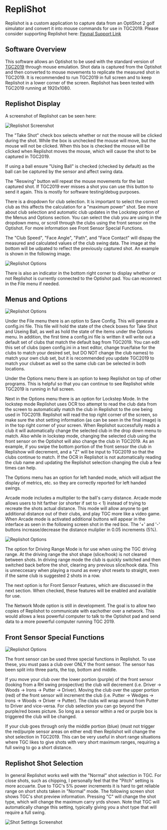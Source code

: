 # RepliShot
Replishot is a custom application to capture data from an OptiShot 2 golf simulator and convert it into mouse commands for use in TGC2019.  Please consider supporting Replishot here: [Paypal Support Link](https://www.paypal.com/donate/?business=2CYDC37QAFDV8&no_recurring=0&item_name=Thank+you+for+your+support+of+Replishot%21&currency_code=USD)

## Software Overview

This software allows an Optishot to be used with the standard version of [TGC2019](https://store.steampowered.com/app/695290/The_Golf_Club_2019_featuring_PGA_TOUR/) through mouse emulation.  Shot data is captured from the Optishot and then converted to mouse movements to replicate the measured shot in TGC2019.  It is recommended to run TGC2019 in full screen and to keep Replishot in a lower corner of the screen.  Replishot has been tested with TGC2019 running at 1920x1080.

## Replishot Display

A screenshot of Replishot can be seen here:

![Replishot Screenshot](https://github.com/zaren171/RepliShot/blob/master/Replishot_image.PNG)

The "Take Shot" check box selects whether or not the mouse will be clicked during the shot.  While the box is unchecked the mouse will move, but the mouse will not be clicked.  When this box is checked the mouse will be clicked when Replishot moves the mouse, which will cause the shot to be captured in TGC2019.  

If using a ball ensure "Using Ball" is checked (checked by default) as the ball can be captured by the sensor and affect swing data.

The "Reswing" button will repeat the mouse movements for the last captured shot.  If TGC2019 ever misses a shot you can use this button to send it again.  This is mostly for software testing/debug purposes.

There is a dropdown for club selection.  It is important to select the correct club as this affects the calculation for a "maximum power" shot.  See more about club selection and automatic club updates in the Lockstep portion of the Menus and Options section.  You can select the club you are using in the dropdown menu, or scroll through the clubs using the front sensor on the Optishot.  For more information see Front Sensor Special Functions.  

The "Club Speed", "Face Angle", "Path", and "Face Contact" will dispay the measured and calculated values of the club swing data.  The image at the bottom will be udpated to reflect the previously captured shot.  An example is shown in the following image.

![Replishot Options](https://github.com/zaren171/RepliShot/blob/master/Replishot_swing_data.PNG)

There is also an indicator in the bottom right corner to display whether or not Replishot is currently connected to the Optishot pad.  You can reconnect in the File menu if needed.

## Menus and Options

![Replishot Options](https://github.com/zaren171/RepliShot/blob/master/Replishot_options_menu.PNG)

Under the File menu there is an option to Save Config.  This will generate a config.ini file.  This file will hold the state of the check boxes for Take Shot and Useing Ball, as well as hold the state of the items under the Options menu.  In addition, the first time a config.ini file is written it will write out a default set of clubs that match the default bag from TGC2019.  You can edit this set of clubs (open config.ini in a text editor, change true/false for the clubs to match your desired set, but DO NOT change the club names) to match your own club set, but it is recommended you update TGC2019 to match your clubset as well so the same club can be selected in both locations.

Under the Options menu there is an option to keep Replishot on top of other programs.  This is helpful so that you can continue to see Replishot while TGC2019 is running in full screen.

Next in the Options menu there is an option for Lockstep Mode.  In the lockstep mode Replishot uses OCR too attempt to read the club data from the screen to automatically match the club in Replishot to the one being used in TGC2019.  Replishot will read the top right corner of the screen, so make sure the shot setting information (as can be seen in the final image) is in the top right corner of your screen.  When Replishot successfully reads a club it will automatically change the selected club in the drop down menu to match.  Also while in lockstep mode, changing the selected club using the front sensor on the Optishot will also change the club in TGC2019.  As an example, if you swipe the bottom portion of the front sensor the club in Replishow will decrement, and a "Z" will be input to TGC2019 so that the clubs continue to match.  If the OCR in Replishot is not automatically reading the club name and updating the Replishot selection changing the club a few times can help.

The Options menu has an option for left handed mode, which will adjust the display of metrics, etc. so they are correctly reported for left handed swings.

Arcade mode includes a multiplier to the ball's carry distance.  Arcade mode allows users to hit farther (or shorter if set to < 1) instead of trying to recreate the shots actual distance.  This mode will allow anyone to get additional distance out of their clubs, and play TGC more like a video game.  When Arcade mode is activated additional buttons will appear in the interface as seen in the following screen shot in the red box.  The '+' and '-' buttons increase/decrease the distance muliplier in 0.05 increments (5%).

![Replishot Options](https://github.com/zaren171/RepliShot/blob/master/Replishot_arcade_mult.PNG)

The option for Driving Range Mode is for use when using the TGC driving range.  At the driving range the shot shape (slice/hook) is not cleared between shots.  In driving range mode the club is quickly switched and then switched back before the shot, clearing any previous slice/hook data.  This is unneccesary when playing a round as every shot resets to straight, even if the same club is suggested 2 shots in a row.

The next option is for Front Sensor Features, which are discussed in the next section.  When checked, these features will be enabled and available for use.

The Network Mode option is still in development.  The goal is to allow two copies of Replishot to communicate with eachother over a network.  This would allows a less powerful computer to talk to the Optishot pad and send data to a more powerful computer running TGC 2019.

## Front Sensor Special Functions

![Replishot Options](https://github.com/zaren171/RepliShot/blob/master/Optishot_front_sensor_split.PNG)

The front sensor can be used three special functions in Replishot.  To use these, you must pass a club over ONLY the front sensor.  The sensor has been split into three parts, the top, bottom and middle.

If you move your club over the lower portion (purple) of the front sensor (looking from a RH swing prospective) the club will decrement (i.e. Driver -> Woods -> Irons -> Putter -> Driver).  Moving the club over the upper portion (red) of the front sensor will increment the club (i.e. Putter -> Wedges -> Irons -> Woods -> Driver -> Putter).  The clubs will wrap around from Putter to Driver and vice-versa.  For club selection you can go beyond the purple/red boxes picture.  So long as a sensor within a red or purple box is triggered the club will be changed.

If your club goes through only the middle portion (blue) (must not trigger the red/purple sensor areas on either end) then Replishot will change the shot selection in TGC2019.  This can be very useful in short range situations where TGC likes to give shots with very short maximum ranges, requiring a full swing to go a short distance.

## Replishot Shot Selection

In general Replishot works well with the "Normal" shot selection in TGC.  For close shots, such as chipping, I personally feel that the "Pitch" setting is more accuarte.  Due to TGC's 5% power increments it is hard to get reliable range on short shots taken in "Normal" mode.  The following screen shot shows TGC's shot preview information.  Pressing "C" will change the shot type, which will change the maximum carry yrds shown.  Note that TGC will automatically change this setting, typically giving you a shot type that will require a full swing.

![Shot Settings Screenshot](https://github.com/zaren171/RepliShot/blob/master/TGC_Shot_Settings.PNG)
